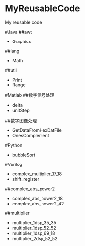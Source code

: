 MyReusableCode
==============
My reusable code<br>

#Java
##awt
* Graphics

##lang
* Math

##util
* Print
* Range

#Matlab
##数字信号处理
* delta
* unitStep

##数字图像处理
* GetDataFromHexDatFile
* OnesComplement

#Python
* bubbleSort

#Verilog
* complex_multiplier_17_18
* shift_register

##complex_abs_power2
* complex_abs_power2_18
* complex_abs_power2_42

##multiplier
* multiplier_1dsp_35_35
* multiplier_1dsp_52_52
* multiplier_1dsp_69_18
* multiplier_2dsp_52_52
